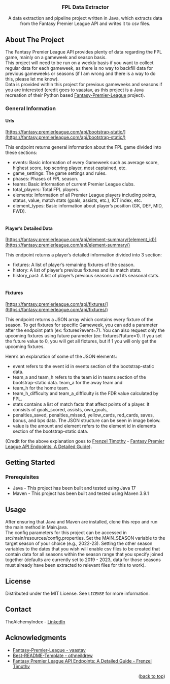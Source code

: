 <div align="center">
  <h3 align="center">FPL Data Extractor</h3>

  <p align="center">
    A data extraction and pipeline project written in Java, which extracts data from the Fantasy Premier League API 
    and writes it to csv files.
  </p>
</div>

<!-- ABOUT THE PROJECT -->
## About The Project

The Fantasy Premier League API provides plenty of data regarding the FPL game, mainly on a gameweek and season basis.
</br>
This project will need to be run on a weekly basis if you want to collect regular data for each gameweek, as there is 
no way to backfill data for previous gameweeks or seasons (if I am wrong and there is a way to do this, please let me know).
</br>
Data is provided within this project for previous gameweeks and seasons if you are interested (credit goes to 
[vaastav](https://github.com/vaastav), as this project is a Java 
recreation of their Python based [Fantasy-Premier-League](https://github.com/vaastav/Fantasy-Premier-League) project).
</br>
### General Information
#### Urls

[https://fantasy.premierleague.com/api/bootstrap-static/](https://fantasy.premierleague.com/api/bootstrap-static/)
</br>

This endpoint returns general information about the FPL game divided into these sections:

* events: Basic information of every Gameweek such as average score, highest score, top scoring player, most captained, etc.
* game_settings: The game settings and rules.
* phases: Phases of FPL season.
* teams: Basic information of current Premier League clubs.
* total_players: Total FPL players.
* elements: Information of all Premier League players including points, status, value, match stats (goals, assists, etc.), ICT index, etc.
* element_types: Basic information about player’s position (GK, DEF, MID, FWD).
</br></br>

#### Player’s Detailed Data

[https://fantasy.premierleague.com/api/element-summary/{element_id}](https://fantasy.premierleague.com/api/element-summary/)

This endpoint returns a player’s detailed information divided into 3 section:

* fixtures: A list of player’s remaining fixtures of the season.
* history: A list of player’s previous fixtures and its match stats.
* history_past: A list of player’s previous seasons and its seasonal stats.
</br></br>

#### Fixtures

[https://fantasy.premierleague.com/api/fixtures/](https://fantasy.premierleague.com/api/fixtures/)

This endpoint returns a JSON array which contains every fixture of the season. To get fixtures for specific Gameweek, 
you can add a parameter after the endpoint path (ex: fixtures?event=7). You can also request only the upcoming fixtures 
using future parameter (ex: fixtures?future=1). If you set the future value to 0, you will get all fixtures, but if 1 
you will only get the upcoming fixtures.

Here’s an explanation of some of the JSON elements:

* event refers to the event id in events section of the bootstrap-static data.
* team_a and team_h refers to the team id in teams section of the bootstrap-static data. team_a for the away team and 
* team_h for the home team.
* team_h_difficulty and team_a_difficulty is the FDR value calculated by FPL.
* stats contains a list of match facts that affect points of a player. It consists of goals_scored, assists, own_goals, 
* penalties_saved, penalties_missed, yellow_cards, red_cards, saves, bonus, and bps data. The JSON structure can be seen in image below.
* value is the amount and element refers to the element id in elements section of the bootstrap-static data.

(Credit for the above explanation goes to [Frenzel Timothy](https://medium.com/@frenzelts?source=post_page-----acbd5598eb19--------------------------------) - [Fantasy Premier League API Endpoints: A Detailed Guide](https://medium.com/@frenzelts/fantasy-premier-league-api-endpoints-a-detailed-guide-acbd5598eb19)).

<!-- GETTING STARTED -->
## Getting Started

### Prerequisites

* Java - This project has been built and tested using Java 17
* Maven - This project has been built and tested using Maven 3.9.1

<!-- USAGE EXAMPLES -->
## Usage

After ensuring that Java and Maven are installed, clone this repo and run the main method in Main.java.
</br>
The config parameters for this project can be accessed in src/main/resources/config.properties. Set the MAIN_SEASON
variable to the target season of your choice (e.g., 2022-23). Setting the other season variables to the dates that
you wish will enable csv files to be created that contain data for all seasons within the season range that you specify
joined together (defaults are currently set to 2019 - 2023, data for those seasons must already have been extracted to
relevant files for this to work).

<!-- LICENSE -->
## License

Distributed under the MIT License. See `LICENSE` for more information.

<!-- CONTACT -->
## Contact

TheAlchemyIndex - [LinkedIn](https://www.linkedin.com/in/vaughana)

<!-- ACKNOWLEDGMENTS -->
## Acknowledgments

* [Fantasy-Premier-League - vaastav](https://github.com/vaastav/Fantasy-Premier-League)
* [Best-README-Template - othneildrew](https://github.com/othneildrew/Best-README-Template)
* [Fantasy Premier League API Endpoints: A Detailed Guide - Frenzel Timothy](https://medium.com/@frenzelts/fantasy-premier-league-api-endpoints-a-detailed-guide-acbd5598eb19)

<p align="right">(<a href="#readme-top">back to top</a>)</p>
